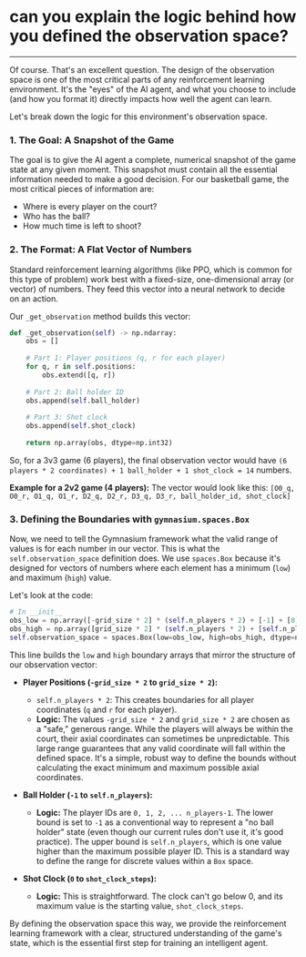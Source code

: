 # can you explain the logic behind how you defined the observation space?
---
Of course. That's an excellent question. The design of the observation space is one of the most critical parts of any reinforcement learning environment. It's the "eyes" of the AI agent, and what you choose to include (and how you format it) directly impacts how well the agent can learn.

Let's break down the logic for this environment's observation space.

### 1. The Goal: A Snapshot of the Game

The goal is to give the AI agent a complete, numerical snapshot of the game state at any given moment. This snapshot must contain all the essential information needed to make a good decision. For our basketball game, the most critical pieces of information are:
*   Where is every player on the court?
*   Who has the ball?
*   How much time is left to shoot?

### 2. The Format: A Flat Vector of Numbers

Standard reinforcement learning algorithms (like PPO, which is common for this type of problem) work best with a fixed-size, one-dimensional array (or vector) of numbers. They feed this vector into a neural network to decide on an action.

Our `_get_observation` method builds this vector:

```python
def _get_observation(self) -> np.ndarray:
    obs = []
    
    # Part 1: Player positions (q, r for each player)
    for q, r in self.positions:
        obs.extend([q, r])
    
    # Part 2: Ball holder ID
    obs.append(self.ball_holder)
    
    # Part 3: Shot clock
    obs.append(self.shot_clock)
    
    return np.array(obs, dtype=np.int32)
```

So, for a 3v3 game (6 players), the final observation vector would have `(6 players * 2 coordinates) + 1 ball_holder + 1 shot_clock = 14` numbers.

**Example for a 2v2 game (4 players):**
The vector would look like this:
`[O0_q, O0_r, O1_q, O1_r, D2_q, D2_r, D3_q, D3_r, ball_holder_id, shot_clock]`

### 3. Defining the Boundaries with `gymnasium.spaces.Box`

Now, we need to tell the Gymnasium framework what the valid range of values is for each number in our vector. This is what the `self.observation_space` definition does. We use `spaces.Box` because it's designed for vectors of numbers where each element has a minimum (`low`) and maximum (`high`) value.

Let's look at the code:
```python
# In __init__
obs_low = np.array([-grid_size * 2] * (self.n_players * 2) + [-1] + [0])
obs_high = np.array([grid_size * 2] * (self.n_players * 2) + [self.n_players] + [shot_clock_steps])
self.observation_space = spaces.Box(low=obs_low, high=obs_high, dtype=np.int32)
```

This line builds the `low` and `high` boundary arrays that mirror the structure of our observation vector:

*   **Player Positions (`-grid_size * 2` to `grid_size * 2`):**
    *   `self.n_players * 2`: This creates boundaries for all player coordinates (`q` and `r` for each player).
    *   **Logic:** The values `-grid_size * 2` and `grid_size * 2` are chosen as a "safe," generous range. While the players will always be within the court, their axial coordinates can sometimes be unpredictable. This large range guarantees that any valid coordinate will fall within the defined space. It's a simple, robust way to define the bounds without calculating the exact minimum and maximum possible axial coordinates.

*   **Ball Holder (`-1` to `self.n_players`):**
    *   **Logic:** The player IDs are `0, 1, 2, ... n_players-1`. The lower bound is set to `-1` as a conventional way to represent a "no ball holder" state (even though our current rules don't use it, it's good practice). The upper bound is `self.n_players`, which is one value higher than the maximum possible player ID. This is a standard way to define the range for discrete values within a `Box` space.

*   **Shot Clock (`0` to `shot_clock_steps`):**
    *   **Logic:** This is straightforward. The clock can't go below 0, and its maximum value is the starting value, `shot_clock_steps`.

By defining the observation space this way, we provide the reinforcement learning framework with a clear, structured understanding of the game's state, which is the essential first step for training an intelligent agent.